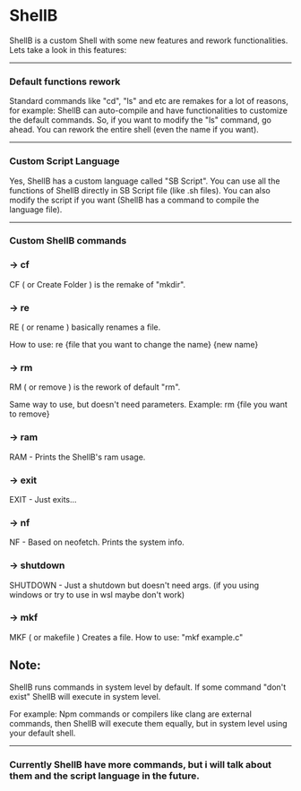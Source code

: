 # ShellB

 ShellB is a custom Shell with some new features and rework functionalities.
Lets take a look in this features:

---

### Default functions rework
  
Standard commands like "cd", "ls" and etc are remakes for a lot of reasons, for example:
ShellB can auto-compile and have functionalities to customize the default commands. So, if you want to modify the "ls" command, go ahead.
You can rework the entire shell (even the name if you want).

---

### Custom Script Language

Yes, ShellB has a custom language called "SB Script". You can use all the functions of ShellB directly in SB Script file (like .sh files).
You can also modify the script if you want (ShellB has a command to compile the language file).

---

### Custom ShellB commands

### -> cf

CF ( or Create Folder ) is the remake of "mkdir".

### -> re

RE ( or rename ) basically renames a file.

How to use: re {file that you want to change the name} {new name}

### -> rm

RM ( or remove ) is the rework of default "rm".

Same way to use, but doesn't need parameters. Example: rm {file you want to remove}

### -> ram

RAM - Prints the ShellB's ram usage.

### -> exit

EXIT - Just exits...

### -> nf

NF - Based on neofetch. Prints the system info.

### -> shutdown

SHUTDOWN - Just a shutdown but doesn't need args. (if you using windows or try to use in wsl maybe don't work)

### -> mkf

MKF ( or makefile ) Creates a file.
How to use: "mkf example.c"

## Note:

ShellB runs commands in system level by default. If some command "don't exist" ShellB will execute in system level.

For example: Npm commands or compilers like clang are external commands, then ShellB will execute them equally, but in system level using your default shell.

---

### Currently ShellB have more commands, but i will talk about them and the script language in the future.

